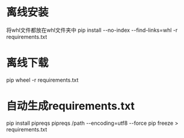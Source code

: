 # 离线安装
将whl文件都放在whl文件夹中
pip install --no-index --find-links=whl -r requirements.txt

# 离线下载
pip wheel -r requirements.txt

# 自动生成requirements.txt
pip install pipreqs
pipreqs /path --encoding=utf8 --force
pip freeze > requirements.txt
